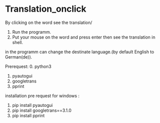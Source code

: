 # Translation_onclick
By clicking on the word see the translation/
1. Run the programm. 
2. Put your mouse on the word and press enter then see the translation in shell.

in the programm can change the destinate language.(by default English to German(de)).

Prerequest:
0. python3
1. pyautogui
2. googletrans
3. pprint

installation pre request for windows :
1. pip install pyautogui
2. pip install googletrans==3.1.0
3. pip install pprint
